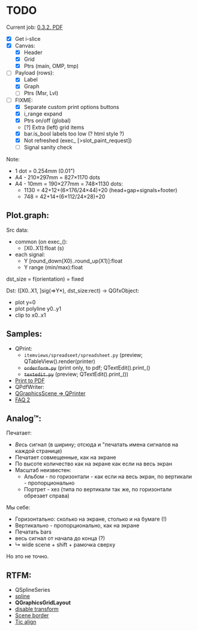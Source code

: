 # TODO

Current job: [0.3.2. PDF](https://github.com/tieugene/iosc.py/issues/191)

- [x] Get i-slice
- [x] Canvas:
  + [x] Header
  + [x] Grid
  + [x] Ptrs (main, OMP, tmp)
- [ ] Payload (rows):
  + [x] Label
  + [x] Graph
  + [ ] Ptrs (Msr, Lvl)
- [ ] FIXME:
  + [x] Separate custom print options buttons
  + [x] i_range expand
  + [x] Ptrs on/off (global)
  + [?] Extra (left) grid items
  + [x] bar.is_bool labels too low (? html style ?)
  + [x] Not refreshed (exec_ \[>slot_paint_request\])
  + [ ] Signal sanity check

Note:
- 1 dot = 0.254mm (0.01")
- A4 - 210×297mm = 827×1170 dots
- A4 - 10mm = 190×277mm = 748×1130 dots:
  + 1130 = 42+12+(6×176/24×44)+20 (head+gap+signals+footer)
  + 748 = 42+14+(6×112/24×28)+20

## Plot.graph:

Src data:
- common (on exec_():
  + \[X0..X1]:float (s)
- each signal:
  + Y [round_down(X0)..round_up(X1)]:float
  + Y range (min/max):float

dst_size = f(orientation) = fixed

Dst: ([X0..X1, ]sig(=>Y*), dst_size:rect) -> QGfxObject:
- plot y=0
- plot polyline y0..y1
- clip to x0..x1

## Samples:
- QPrint:
  - `itemviews/spreadseet/spreadsheet.py` (preview; QTableView().render(printer)
  - ~~`orderform.py`~~ (print only, to pdf; QTextEdit().print_()
  - ~~`textedit.py`~~ (preview; QTextEdit().print_())
- [Print to PDF](https://wiki.qt.io/Exporting_a_document_to_PDF)
- QPdfWriter:
- [QGraphicsScene &rArr; QPrinter](https://www.qtcentre.org/threads/47972-Render-QGraphicsScene-to-a-QPrinter-to-export-PDF)
- [FAQ 2](https://stackoverflow.com/questions/35034953/printing-qgraphicsscene-cuts-objects-in-half)

## Analog&trade;:

Печатает:

- _Весь_ сигнал (в ширину; отсюда и "печатать имена сигналов на каждой странице)
- Печатает совмещенные, как на экране
- По высоте количество как на экране как если на весь экран
- Масштаб неизвестен:
  + Альбом - по горизонтали - как если на весь экран, по вертикали - пропорционально
  + Портрет - хез (типа по вертикали так же, по горизонтали обрезает справа)

Мы себе:
- Горизонтально: сколько на экране, столько и на бумаге (!)
- Вертикально - пропорционально, как на экране
- Печатать bars
- весь сигнал от начала до конца (?)
- &rdsh; wide scene + shift + рамочка сверху

Но это не точно.

## RTFM:
- QSplineSeries
- [spline](https://www.toptal.com/c-plus-plus/rounded-corners-bezier-curves-qpainter)
- **QGraphicsGridLayout**
- [disable transform](https://stackoverflow.com/questions/1222914/qgraphicsview-and-qgraphicsitem-don%C2%B4t-scale-item-when-scaling-the-view-rect)
- [Scene border](https://www.qtcentre.org/threads/13814-how-to-enable-borders-in-QGraphicsScene)
- [Tic align](https://www.qtcentre.org/threads/51168-QGraphicsTextItem-center-based-coordinates)
